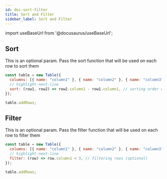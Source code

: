 ```yaml
---
id: doc-sort-filter
title: Sort and Filter
sidebar_label: Sort and Filter
---
```


import useBaseUrl from '@docusaurus/useBaseUrl';

## Sort

This is an optional param. Pass the sort function that will be used on each row to sort them

```javascript
const table = new Table({
  columns: [{ name: "column1" }, { name: "column2" }, { name: "column3" }],
  // highlight-next-line
  sort: (row1, row2) => row2.column1 - row1.column1, // sorting order of rows (optional),
});

table.addRows;
```

## Filter

This is an optional param. Pass the filter function that will be used on each row to filter them

```javascript
const table = new Table({
  columns: [{ name: "column1" }, { name: "column2" }, { name: "column3" }],
  // highlight-next-line
  filter: (row) => row.column1 < 3, // filtering rows (optional)
});

table.addRows;
```
